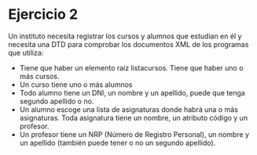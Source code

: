 # Ejercicio 2
Un instituto necesita registrar los cursos y alumnos que estudian en él y necesita una DTD para comprobar los documentos XML de los programas que utiliza:

- Tiene que haber un elemento raíz listacursos. Tiene que haber uno o más cursos.
- Un curso tiene uno o más alumnos
- Todo alumno tiene un DNI, un nombre y un apellido, puede que tenga segundo apellido o no.
- Un alumno escoge una lista de asignaturas donde habrá una o más asignaturas. Toda asignatura tiene un nombre, un atributo código y un profesor.
- Un profesor tiene un NRP (Número de Registro Personal), un nombre y un apellido (también puede tener o no un segundo apellido).
